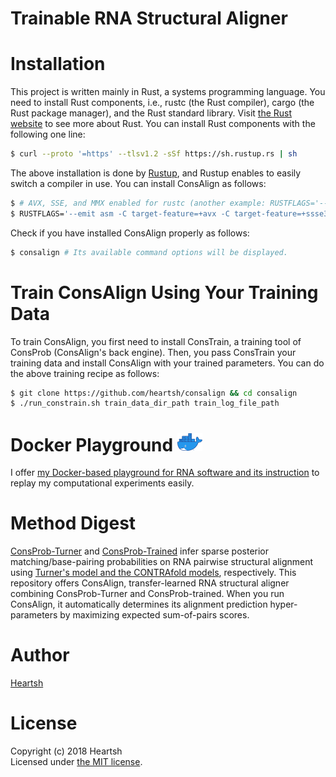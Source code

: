 # Trainable RNA Structural Aligner
# Installation
This project is written mainly in Rust, a systems programming language.
You need to install Rust components, i.e., rustc (the Rust compiler), cargo (the Rust package manager), and the Rust standard library.
Visit [the Rust website](https://www.rust-lang.org) to see more about Rust.
You can install Rust components with the following one line:
```bash
$ curl --proto '=https' --tlsv1.2 -sSf https://sh.rustup.rs | sh
```
The above installation is done by [Rustup](https://github.com/rust-lang-nursery/rustup.rs), and Rustup enables to easily switch a compiler in use.
You can install ConsAlign as follows: 
```bash
$ # AVX, SSE, and MMX enabled for rustc (another example: RUSTFLAGS='--emit asm -C target-feature=+avx2 -C target-feature=+ssse3 -C target-feature=+mmx -C target-feature=+fma')
$ RUSTFLAGS='--emit asm -C target-feature=+avx -C target-feature=+ssse3 -C target-feature=+mmx' cargo install consalign
```
Check if you have installed ConsAlign properly as follows:
```bash
$ consalign # Its available command options will be displayed.
```

# Train ConsAlign Using Your Training Data
To train ConsAlign, you first need to install ConsTrain, a training tool of ConsProb (ConsAlign's back engine).
Then, you pass ConsTrain your training data and install ConsAlign with your trained parameters.
You can do the above training recipe as follows:
```bash
$ git clone https://github.com/heartsh/consalign && cd consalign
$ ./run_constrain.sh train_data_dir_path train_log_file_path
```

# Docker Playground <img src="./assets/images_fixed/docker_logo.png" width="40">
I offer [my Docker-based playground for RNA software and its instruction](https://github.com/heartsh/rna-playground) to replay my computational experiments easily.

# Method Digest
[ConsProb-Turner](https://github.com/heartsh/consprob) and [ConsProb-Trained](https://github.com/heartsh/consprob-trained) infer sparse posterior matching/base-pairing probabilities on RNA pairwise structural alignment using [Turner's model and the CONTRAfold models](https://github.com/heartsh/rna-ss-params), respectively.
This repository offers ConsAlign, transfer-learned RNA structural aligner combining ConsProb-Turner and ConsProb-trained.
When you run ConsAlign, it automatically determines its alignment prediction hyper-parameters by maximizing expected sum-of-pairs scores.

# Author
[Heartsh](https://github.com/heartsh)

# License
Copyright (c) 2018 Heartsh  
Licensed under [the MIT license](http://opensource.org/licenses/MIT).
